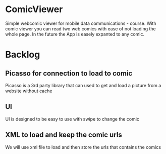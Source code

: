# ComicViewer
Simple webcomic viewer for mobile data communications - course. With comic viewer you can read two web comics with ease of not loading the whole page. In the future the App is easely expanted to any comic.

# Backlog

## Picasso for connection to load to comic
Picasso is a 3rd party library that can used to get and load a picture from a website without cache

## UI
UI is designed to be easy to use with swipe to change the comic

## XML to load and keep the comic urls
We will use xml file to load and then store the urls that contains the comics
